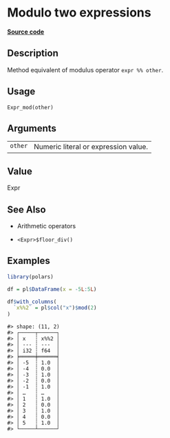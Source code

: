 

# Modulo two expressions

[**Source code**](https://github.com/pola-rs/r-polars/tree/8dac37e8bf89bcd080a13d0ed20dd1dc2bee615f/R/expr__expr.R#L294)

## Description

Method equivalent of modulus operator <code>expr %% other</code>.

## Usage

<pre><code class='language-R'>Expr_mod(other)
</code></pre>

## Arguments

<table>
<tr>
<td style="white-space: nowrap; font-family: monospace; vertical-align: top">
<code id="other">other</code>
</td>
<td>
Numeric literal or expression value.
</td>
</tr>
</table>

## Value

Expr

## See Also

<ul>
<li>

Arithmetic operators

</li>
<li>

<code>\<Expr\>$floor_div()</code>

</li>
</ul>

## Examples

``` r
library(polars)

df = pl$DataFrame(x = -5L:5L)

df$with_columns(
  `x%%2` = pl$col("x")$mod(2)
)
```

    #> shape: (11, 2)
    #> ┌─────┬──────┐
    #> │ x   ┆ x%%2 │
    #> │ --- ┆ ---  │
    #> │ i32 ┆ f64  │
    #> ╞═════╪══════╡
    #> │ -5  ┆ 1.0  │
    #> │ -4  ┆ 0.0  │
    #> │ -3  ┆ 1.0  │
    #> │ -2  ┆ 0.0  │
    #> │ -1  ┆ 1.0  │
    #> │ …   ┆ …    │
    #> │ 1   ┆ 1.0  │
    #> │ 2   ┆ 0.0  │
    #> │ 3   ┆ 1.0  │
    #> │ 4   ┆ 0.0  │
    #> │ 5   ┆ 1.0  │
    #> └─────┴──────┘
